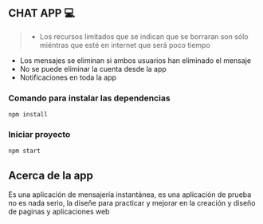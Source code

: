 ## CHAT APP 💻

>- Los recursos limitados que se indican que se borraran son sólo miéntras que esté en internet que será poco tiempo
- Los mensajes se eliminan si ambos usuarios han eliminado el mensaje
- No se puede eliminar la cuenta desde la app
- Notificaciones en toda la app

### Comando para instalar las dependencias

```
npm install
```

### Iniciar proyecto

```
npm start
```

## Acerca de la app

Es una aplicación de mensajería instantánea, es una aplicación de prueba no es nada serio, la diseñe para practicar y mejorar en la creación y diseño de paginas y aplicaciones web